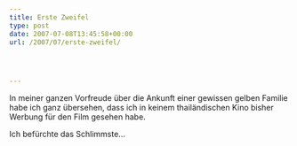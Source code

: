 ```yaml
---
title: Erste Zweifel
type: post
date: 2007-07-08T13:45:58+00:00
url: /2007/07/erste-zweifel/




---
```

In meiner ganzen Vorfreude über die Ankunft einer gewissen gelben Familie habe ich ganz übersehen, dass ich in keinem thailändischen Kino bisher Werbung für den Film gesehen habe.

Ich befürchte das Schlimmste...
